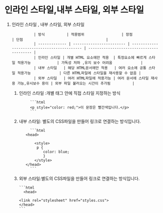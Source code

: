 # 인라인 스타일,내부 스타일, 외부 스타일

1.  인라인 스타일 , 내부 스타일, 외부 스타일

                  | 방식          | 적용범위                 | 장점                                         | 단점                                      |
                  | ------------- | ------------------------ | -------------------------------------------- | ----------------------------------------- |
                  | 인라인 스타일 | 개별 HTML 요소에만 적용  | 특정요소에 빠르게 스타일 적용가능            | 가독성 저하 ,유지 보수 어려움             |
                  | 내부 스타일   | 해당 HTML문서에만 적용   | 여러 요소에 공통 스타일 적용가능             | 다른 HTML파일에 스타일을 재사용할 수 없음 |
                  | 외부 스타일   | 여러 HTML파일에 적용가능 | 여러 문서에 스타일 재사용 가능,유시보수 용이 | 외부 파일 불러오는 시간이 추가됨          |

    1.  인라인 스타일 :개별 태그 안에 직접 스타일 지정하는 방식

                 ```html
                 <p style="color: red;">이 문장은 빨간색입니다.</p>
                 ```

    2.  내부 스타일: 별도의 CSS파일을 만들어 링크로 연결하는 방식입니다.

                 ```html
               <head>

                   <style>
                    p {
                       color: blue;
                       }
                   </style>
               </head>
                 ```

    3.  외부 스타일:별도의 CSS파일을 만들어 링크로 연결하는 방식입니다.

            ```html
              <head>

            <link rel="stylesheet" href="styles.css">
            </head>
            ```
